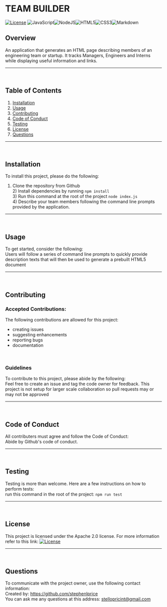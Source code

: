 
  # TEAM BUILDER

  [![License](https://img.shields.io/badge/License-Apache%202.0-blue.svg)](https://opensource.org/licenses/Apache-2.0) <img alt="JavaScript" src="https://img.shields.io/badge/javascript%20-%23323330.svg?&style=for-the-badge&logo=javascript&logoColor=%23F7DF1E"/><img alt="NodeJS" src="https://img.shields.io/badge/node.js%20-%2343853D.svg?&style=for-the-badge&logo=node.js&logoColor=white"/><img alt="HTML5" src="https://img.shields.io/badge/html5%20-%23E34F26.svg?&style=for-the-badge&logo=html5&logoColor=white"/><img alt="CSS3" src="https://img.shields.io/badge/css3%20-%231572B6.svg?&style=for-the-badge&logo=css3&logoColor=white"/><img alt="Markdown" src="https://img.shields.io/badge/markdown-%23000000.svg?&style=for-the-badge&logo=markdown&logoColor=white"/>

  ## Overview
  An application that generates an HTML page describing members of an engineering team or startup. It tracks Managers, Engineers and Interns while displaying useful information and links.
  <hr>
  <br>

  ## Table of Contents
  1. [Installation](#Installation)
  2. [Usage](#Usage)
  3. [Contributing](#Contributing)
  4. [Code of Conduct](#Code-of-Conduct)
  4. [Testing](#Testing)
  5. [License](#License)
  6. [Questions](#Questions)
  <hr>
  <br>

  ## Installation
  To install this project, please do the following:<br>
  1) Clone the repository from Github <br> 2) Install dependencies by running `npm install`<br> 3) Run this command at the root of the project `node index.js`<br> 4) Describe your team members following the command line prompts provided by the application.
  <hr>
  <br>

  ## Usage
  To get started, consider the following:<br>
  Users will follow a series of command line prompts to quickly provide description texts that will then be used to generate a prebuilt HTML5 document
  <hr>
  <br>

  ## Contributing

  ### Accepted Contributions:
  The following contributions are allowed for this project:<br>
  <ul>
    <li>creating issues</li><li>suggesting enhancements</li><li>reporting bugs</li><li>documentation</li>
  </ul>
  <br>

  ### Guidelines
  To contribute to this project, please abide by the following:<br>
  Feel free to create an issue and tag the code owner for feedback. This project is not setup for larger scale collaboration so pull requests may or may not be approved
  <hr>
  <br>

  ## Code of Conduct
  All contributers must agree and follow the Code of Conduct:<br>
  Abide by Github's code of conduct.
  <hr>
  <br>

  ## Testing
  Testing is more than welcome. Here are a few instructions on how to perform tests:<br>
  run this command in the root of the project: `npm run test`
  <hr>
  <br>

  ## License
  This project is licensed under the Apache 2.0 license.
  For more information refer to this link: [![License](https://img.shields.io/badge/License-Apache%202.0-blue.svg)](https://opensource.org/licenses/Apache-2.0)
  <hr>
  <br>

  ## Questions
  To communicate with the project owner, use the following contact information:<br>
  Created by: https://github.com/stephenlprice <br>
  You can ask me any questions at this address: stellopricint@gmail.com
  